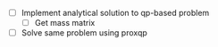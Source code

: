 - [ ] Implement analytical solution to qp-based problem
  - [ ] Get mass matrix

- [ ] Solve same problem using proxqp
